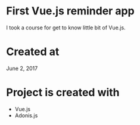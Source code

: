 # First Vue.js reminder app

I took a course for get to know little bit of Vue.js.

# Created at

June 2, 2017

# Project is created with

* Vue.js
* Adonis.js
